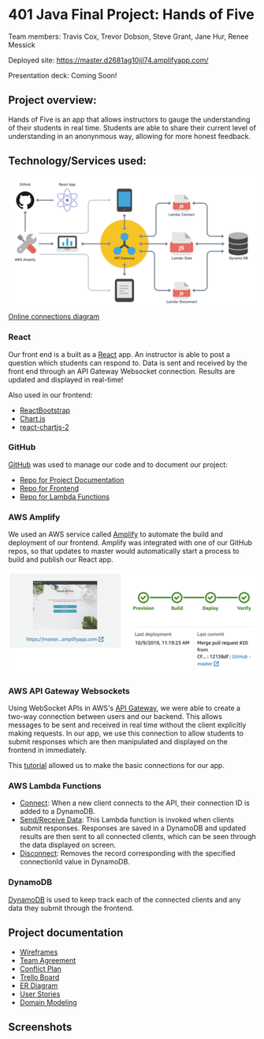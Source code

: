# 401 Java Final Project: Hands of Five

Team members: Travis Cox, Trevor Dobson, Steve Grant, Jane Hur, Renee Messick

Deployed site: https://master.d2681ag10jil74.amplifyapp.com/

Presentation deck: Coming Soon!

## Project overview:

Hands of Five is an app that allows instructors to gauge the understanding of their students in real time. Students are able to share their current level of understanding in an anonynmous way, allowing for more honest feedback.

## Technology/Services used: 

![connections](./assets/connections.png)
[Online connections diagram](https://whimsical.com/JhrDEJM1ed3ufaDECLaqYo)

### React

Our front end is a built as a [React](https://reactjs.org/) app. An instructor is able to post a question which students can respond to. Data is sent and received by the front end through an API Gateway Websocket connection. Results are updated and displayed in real-time! 

Also used in our frontend: 

- [ReactBootstrap](https://react-bootstrap.github.io/) 
- [Chart.js](https://www.chartjs.org/docs/latest/)
- [react-chartjs-2](https://www.npmjs.com/package/react-chartjs-2) 

### GitHub

[GitHub](https://github.com/) was used to manage our code and to document our project: 

- [Repo for Project Documentation](https://github.com/CF-401-Final/cf-401-final)
- [Repo for Frontend](https://github.com/CF-401-Final/frontend)
- [Repo for Lambda Functions](https://github.com/CF-401-Final/hands-lambda)

### AWS Amplify

We used an AWS service called [Amplify](https://aws.amazon.com/amplify/) to automate the build and deployment of our frontend. Amplify was integrated with one of our GitHub repos, so that updates to master would automatically start a process to build and publish our React app. 

![Amplify](./assets/amplify.png)


### AWS API Gateway Websockets

Using WebSocket APIs in AWS's [API Gateway](https://aws.amazon.com/api-gateway/), we were able to create a two-way connection between users and our backend. This allows messages to be sent and received in real time without the client explicitly making requests. In our app, we use this connection to allow students to submit responses which are then manipulated and displayed on the frontend in immediately.

This [tutorial](https://aws.amazon.com/blogs/compute/announcing-websocket-apis-in-amazon-api-gateway/) allowed us to make the basic connections for our app. 

### AWS Lambda Functions
- [Connect](https://github.com/CF-401-Final/hands-lambda/blob/master/connect.js): When a new client connects to the API, their connection ID is added to a DynamoDB. 
- [Send/Receive Data](https://github.com/CF-401-Final/hands-lambda/blob/master/sendVote.js): This Lambda function is invoked when clients submit responses. Responses are saved in a DynamoDB and updated results are then sent to all connected clients, which can be seen through the data displayed on screen.
- [Disconnect](https://github.com/CF-401-Final/hands-lambda/blob/master/disconnect.js): Removes the record corresponding with the specified connectionId value in DynamoDB.

### DynamoDB

[DynamoDB](https://aws.amazon.com/dynamodb/) is used to keep track each of the connected clients and any data they submit through the frontend. 

## Project documentation

- [Wireframes](https://whimsical.com/Nc2w7CeyFZ73DDXcEMqgTB#2Ux7TurymNB6r2PosD1R)
- [Team Agreement](projectDocs/TeamAgreement.md)
- [Conflict Plan](projectDocs/conflictPlan.md)
- [Trello Board](https://trello.com/b/Rm0s1xSj/cf-401-final)
- [ER Diagram](Soon!)
- [User Stories](projectDocs/userStories.md)
- [Domain Modeling](projectDocs/domainModel.md)

## Screenshots

